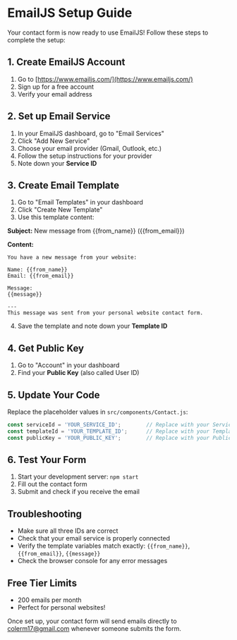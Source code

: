 # EmailJS Setup Guide

Your contact form is now ready to use EmailJS! Follow these steps to complete the setup:

## 1. Create EmailJS Account
1. Go to [https://www.emailjs.com/](https://www.emailjs.com/)
2. Sign up for a free account
3. Verify your email address

## 2. Set up Email Service
1. In your EmailJS dashboard, go to "Email Services"
2. Click "Add New Service"
3. Choose your email provider (Gmail, Outlook, etc.)
4. Follow the setup instructions for your provider
5. Note down your **Service ID**

## 3. Create Email Template
1. Go to "Email Templates" in your dashboard
2. Click "Create New Template"
3. Use this template content:

**Subject:** New message from {{from_name}} ({{from_email}})

**Content:**
```
You have a new message from your website:

Name: {{from_name}}
Email: {{from_email}}

Message:
{{message}}

---
This message was sent from your personal website contact form.
```

4. Save the template and note down your **Template ID**

## 4. Get Public Key
1. Go to "Account" in your dashboard
2. Find your **Public Key** (also called User ID)

## 5. Update Your Code
Replace the placeholder values in `src/components/Contact.js`:

```javascript
const serviceId = 'YOUR_SERVICE_ID';        // Replace with your Service ID
const templateId = 'YOUR_TEMPLATE_ID';      // Replace with your Template ID  
const publicKey = 'YOUR_PUBLIC_KEY';        // Replace with your Public Key
```

## 6. Test Your Form
1. Start your development server: `npm start`
2. Fill out the contact form
3. Submit and check if you receive the email

## Troubleshooting
- Make sure all three IDs are correct
- Check that your email service is properly connected
- Verify the template variables match exactly: `{{from_name}}`, `{{from_email}}`, `{{message}}`
- Check the browser console for any error messages

## Free Tier Limits
- 200 emails per month
- Perfect for personal websites!

Once set up, your contact form will send emails directly to colerm17@gmail.com whenever someone submits the form.

